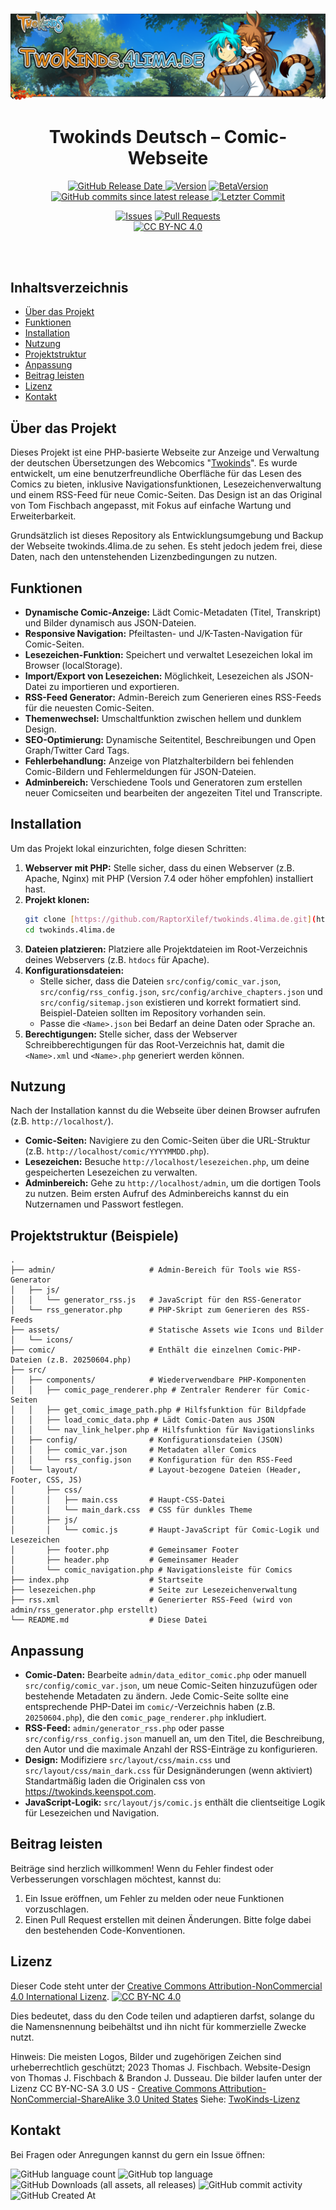<p align="center">
  <a href="https://twokinds.4lima.de"><img src="https://github.com/RaptorXilef/twokinds.4lima.de/blob/main/assets/img/github/twokinds.4lima.de.png" alt="Projekt Logo"></a>
</p>

<h1 align="center">Twokinds Deutsch – Comic-Webseite</h1>

<p align="center">
  <!-- [Version Badge (Beispiel, bitte anpassen)](https://shields.io/badges/git-hub-release) -->
  <a href="https://github.com/RaptorXilef/twokinds.4lima.de/releases/latest"><img src="https://img.shields.io/github/release-date/RaptorXilef/twokinds.4lima.de?label=Release%20Tag" alt="GitHub Release Date"> <img src="https://img.shields.io/github/v/release/RaptorXilef/twokinds.4lima.de?sort=semver" alt="Version"></a>
  <a href="https://github.com/RaptorXilef/twokinds.4lima.de/tags"><img src="https://img.shields.io/github/v/tag/RaptorXilef/twokinds.4lima.de?sort=semver" alt="BetaVersion"></a>
  <a href="https://github.com/RaptorXilef/twokinds.4lima.de/commits/main/"><img src="https://img.shields.io/github/commits-since/RaptorXilef/twokinds.4lima.de/latest?label=Commits%20seit%20letztem%20Release" alt="GitHub commits since latest release"> <img src="https://img.shields.io/github/last-commit/RaptorXilef/twokinds.4lima.de/main?label=Letzter%20Commit" alt="Letzter Commit"></a></a>
  </p>
  <p align="center">  
  <a href="https://github.com/RaptorXilef/twokinds.4lima.de/issues"><img src="https://img.shields.io/github/issues/RaptorXilef/twokinds.4lima.de.svg" alt="Issues"></a>
  <a href="https://github.com/RaptorXilef/twokinds.4lima.de/pulls"><img src="https://img.shields.io/github/issues-pr/RaptorXilef/twokinds.4lima.de.svg" alt="Pull Requests"></a>
  <!--<img src="https://img.shields.io/github/checks-status/RaptorXilef/twokinds.4lima.de/main" alt="Checks Status">-->
  <br><a href="https://twokinds.4lima.de"><img src="https://licensebuttons.net/l/by-nc/4.0/88x31.png" alt="CC BY-NC 4.0"></a></br>
  </p>
  <br><br>


## Inhaltsverzeichnis

- [Über das Projekt](#über-das-projekt)
- [Funktionen](#funktionen)
- [Installation](#installation)
- [Nutzung](#nutzung)
- [Projektstruktur](#projektstruktur)
- [Anpassung](#anpassung)
- [Beitrag leisten](#beitrag-leisten)
- [Lizenz](#lizenz)
- [Kontakt](#kontakt)

## Über das Projekt

Dieses Projekt ist eine PHP-basierte Webseite zur Anzeige und Verwaltung der deutschen Übersetzungen des Webcomics "[Twokinds](https://twokinds.keenspot.com/)". Es wurde entwickelt, um eine benutzerfreundliche Oberfläche für das Lesen des Comics zu bieten, inklusive Navigationsfunktionen, Lesezeichenverwaltung und einem RSS-Feed für neue Comic-Seiten. Das Design ist an das Original von Tom Fischbach angepasst, mit Fokus auf einfache Wartung und Erweiterbarkeit.

Grundsätzlich ist dieses Repository als Entwicklungsumgebung und Backup der Webseite twokinds.4lima.de zu sehen. Es steht jedoch jedem frei, diese Daten, nach den untenstehenden Lizenzbedingungen zu nutzen.

## Funktionen

- **Dynamische Comic-Anzeige:** Lädt Comic-Metadaten (Titel, Transkript) und Bilder dynamisch aus JSON-Dateien.
- **Responsive Navigation:** Pfeiltasten- und J/K-Tasten-Navigation für Comic-Seiten.
- **Lesezeichen-Funktion:** Speichert und verwaltet Lesezeichen lokal im Browser (localStorage).
- **Import/Export von Lesezeichen:** Möglichkeit, Lesezeichen als JSON-Datei zu importieren und exportieren.
- **RSS-Feed Generator:** Admin-Bereich zum Generieren eines RSS-Feeds für die neuesten Comic-Seiten.
- **Themenwechsel:** Umschaltfunktion zwischen hellem und dunklem Design.
- **SEO-Optimierung:** Dynamische Seitentitel, Beschreibungen und Open Graph/Twitter Card Tags.
- **Fehlerbehandlung:** Anzeige von Platzhalterbildern bei fehlenden Comic-Bildern und Fehlermeldungen für JSON-Dateien.
- **Adminbereich:** Verschiedene Tools und Generatoren zum erstellen neuer Comicseiten und bearbeiten der angezeiten Titel und Transcripte.

## Installation

Um das Projekt lokal einzurichten, folge diesen Schritten:

1.  **Webserver mit PHP:** Stelle sicher, dass du einen Webserver (z.B. Apache, Nginx) mit PHP (Version 7.4 oder höher empfohlen) installiert hast.
2.  **Projekt klonen:**
    ```bash
    git clone [https://github.com/RaptorXilef/twokinds.4lima.de.git](https://github.com/RaptorXilef/twokinds.4lima.de.git)
    cd twokinds.4lima.de
    ```
3.  **Dateien platzieren:** Platziere alle Projektdateien im Root-Verzeichnis deines Webservers (z.B. `htdocs` für Apache).
4.  **Konfigurationsdateien:**
    -   Stelle sicher, dass die Dateien `src/config/comic_var.json`, `src/config/rss_config.json`, `src/config/archive_chapters.json` und `src/config/sitemap.json` existieren und korrekt formatiert sind. Beispiel-Dateien sollten im Repository vorhanden sein.
    -   Passe die `<Name>.json` bei Bedarf an deine Daten oder Sprache an.
5.  **Berechtigungen:** Stelle sicher, dass der Webserver Schreibberechtigungen für das Root-Verzeichnis hat, damit die `<Name>.xml` und `<Name>.php` generiert werden können.

## Nutzung

Nach der Installation kannst du die Webseite über deinen Browser aufrufen (z.B. `http://localhost/`).

-   **Comic-Seiten:** Navigiere zu den Comic-Seiten über die URL-Struktur (z.B. `http://localhost/comic/YYYYMMDD.php`).
-   **Lesezeichen:** Besuche `http://localhost/lesezeichen.php`, um deine gespeicherten Lesezeichen zu verwalten.
-   **Adminbereich:** Gehe zu `http://localhost/admin`, um die dortigen Tools zu nutzen. Beim ersten Aufruf des Adminbereichs kannst du ein Nutzernamen und Passwort festlegen.

## Projektstruktur (Beispiele)

```
.
├── admin/                     # Admin-Bereich für Tools wie RSS-Generator
│   ├── js/
│   │   └── generator_rss.js   # JavaScript für den RSS-Generator
│   └── rss_generator.php      # PHP-Skript zum Generieren des RSS-Feeds
├── assets/                    # Statische Assets wie Icons und Bilder
│   └── icons/
├── comic/                     # Enthält die einzelnen Comic-PHP-Dateien (z.B. 20250604.php)
├── src/
│   ├── components/            # Wiederverwendbare PHP-Komponenten
│   │   ├── comic_page_renderer.php # Zentraler Renderer für Comic-Seiten
│   │   ├── get_comic_image_path.php # Hilfsfunktion für Bildpfade
│   │   ├── load_comic_data.php # Lädt Comic-Daten aus JSON
│   │   └── nav_link_helper.php # Hilfsfunktion für Navigationslinks
│   ├── config/                # Konfigurationsdateien (JSON)
│   │   ├── comic_var.json     # Metadaten aller Comics
│   │   └── rss_config.json    # Konfiguration für den RSS-Feed
│   └── layout/                # Layout-bezogene Dateien (Header, Footer, CSS, JS)
│       ├── css/
│       │   ├── main.css       # Haupt-CSS-Datei
│       │   └── main_dark.css  # CSS für dunkles Theme
│       ├── js/
│       │   └── comic.js       # Haupt-JavaScript für Comic-Logik und Lesezeichen
│       ├── footer.php         # Gemeinsamer Footer
│       ├── header.php         # Gemeinsamer Header
│       └── comic_navigation.php # Navigationsleiste für Comics
├── index.php                  # Startseite
├── lesezeichen.php            # Seite zur Lesezeichenverwaltung
├── rss.xml                    # Generierter RSS-Feed (wird von admin/rss_generator.php erstellt)
└── README.md                  # Diese Datei
```


## Anpassung

-   **Comic-Daten:** Bearbeite `admin/data_editor_comic.php` oder manuell `src/config/comic_var.json`, um neue Comic-Seiten hinzuzufügen oder bestehende Metadaten zu ändern. Jede Comic-Seite sollte eine entsprechende PHP-Datei im `comic/`-Verzeichnis haben (z.B. `20250604.php`), die den `comic_page_renderer.php` inkludiert.
-   **RSS-Feed:** `admin/generator_rss.php` oder passe `src/config/rss_config.json` manuell an, um den Titel, die Beschreibung, den Autor und die maximale Anzahl der RSS-Einträge zu konfigurieren.
-   **Design:** Modifiziere `src/layout/css/main.css` und `src/layout/css/main_dark.css` für Designänderungen (wenn aktiviert) Standartmäßig laden die Originalen css von https://twokinds.keenspot.com.
-   **JavaScript-Logik:** `src/layout/js/comic.js` enthält die clientseitige Logik für Lesezeichen und Navigation.

## Beitrag leisten

Beiträge sind herzlich willkommen! Wenn du Fehler findest oder Verbesserungen vorschlagen möchtest, kannst du:

1.  Ein Issue eröffnen, um Fehler zu melden oder neue Funktionen vorzuschlagen.
2.  Einen Pull Request erstellen mit deinen Änderungen. Bitte folge dabei den bestehenden Code-Konventionen.

## Lizenz

Dieser Code steht unter der [Creative Commons Attribution-NonCommercial 4.0 International Lizenz](https://creativecommons.org/licenses/by-nc/4.0/deed.de). [![CC BY-NC 4.0](https://licensebuttons.net/l/by-nc/4.0/80x15.png)](https://creativecommons.org/licenses/by-nc/4.0/deed.de)

Dies bedeutet, dass du den Code teilen und adaptieren darfst, solange du die Namensnennung beibehältst und ihn nicht für kommerzielle Zwecke nutzt.

Hinweis: Die meisten Logos, Bilder und zugehörigen Zeichen sind urheberrechtlich geschützt; 2023 Thomas J. Fischbach. Website-Design von Thomas J. Fischbach & Brandon J. Dusseau.
Die bilder laufen unter der Lizenz CC BY-NC-SA 3.0 US  -  [Creative Commons Attribution-NonCommercial-ShareAlike 3.0 United States](https://creativecommons.org/licenses/by-nc-sa/3.0/us/)
Siehe: [TwoKinds-Lizenz](https://twokinds.keenspot.com/license/)

## Kontakt

Bei Fragen oder Anregungen kannst du gern ein Issue öffnen: 



  ![GitHub language count](https://img.shields.io/github/languages/count/RaptorXilef/twokinds.4lima.de)
  ![GitHub top language](https://img.shields.io/github/languages/top/RaptorXilef/twokinds.4lima.de)
  ![GitHub Downloads (all assets, all releases)](https://img.shields.io/github/downloads/RaptorXilef/twokinds.4lima.de/total)
  ![GitHub commit activity](https://img.shields.io/github/commit-activity/w/RaptorXilef/twokinds.4lima.de)
  ![GitHub Created At](https://img.shields.io/github/created-at/RaptorXilef/twokinds.4lima.de)
